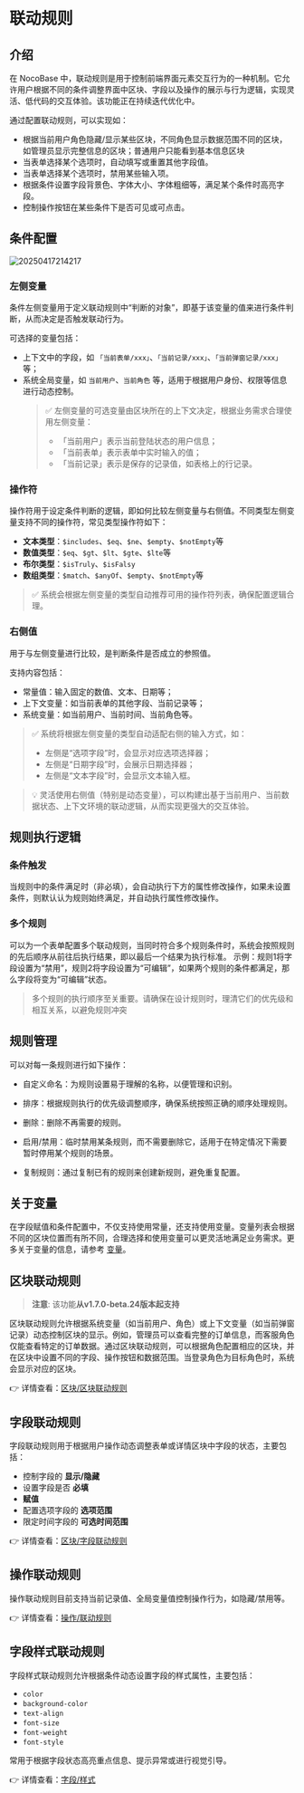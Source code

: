 # 联动规则

## 介绍

在 NocoBase 中，联动规则是用于控制前端界面元素交互行为的一种机制。它允许用户根据不同的条件调整界面中区块、字段以及操作的展示与行为逻辑，实现灵活、低代码的交互体验。该功能正在持续迭代优化中。

通过配置联动规则，可以实现如：

- 根据当前用户角色隐藏/显示某些区块，不同角色显示数据范围不同的区块，如管理员显示完整信息的区块；普通用户只能看到基本信息区块
- 当表单选择某个选项时，自动填写或重置其他字段值。
- 当表单选择某个选项时，禁用某些输入项。
- 根据条件设置字段背景色、字体大小、字体粗细等，满足某个条件时高亮字段。
- 控制操作按钮在某些条件下是否可见或可点击。

## 条件配置

![20250417214217](https://static-docs.nocobase.com/20250417214217.png)
### 左侧变量

条件左侧变量用于定义联动规则中“判断的对象”，即基于该变量的值来进行条件判断，从而决定是否触发联动行为。

可选择的变量包括：

- 上下文中的字段，如 `「当前表单/xxx」`、`「当前记录/xxx」`、`「当前弹窗记录/xxx」`等；
- 系统全局变量，如 `当前用户`、`当前角色` 等，适用于根据用户身份、权限等信息进行动态控制。
  > ✅ 左侧变量的可选变量由区块所在的上下文决定，根据业务需求合理使用左侧变量：
  >
  > - 「当前用户」表示当前登陆状态的用户信息；
  > - 「当前表单」表示表单中实时输入的值；
  > - 「当前记录」表示是保存的记录值，如表格上的行记录。
### 操作符

操作符用于设定条件判断的逻辑，即如何比较左侧变量与右侧值。不同类型左侧变量支持不同的操作符，常见类型操作符如下：

- **文本类型**：`$includes`、`$eq`、`$ne`、`$empty`、`$notEmpty`等
- **数值类型**：`$eq`、`$gt`、`$lt`、`$gte`、`$lte`等
- **布尔类型**：`$isTruly`、`$isFalsy`
- **数组类型**：`$match`、`$anyOf`、`$empty`、`$notEmpty`等

> ✅ 系统会根据左侧变量的类型自动推荐可用的操作符列表，确保配置逻辑合理。
### 右侧值

用于与左侧变量进行比较，是判断条件是否成立的参照值。

支持内容包括：

- 常量值：输入固定的数值、文本、日期等；
- 上下文变量：如当前表单的其他字段、当前记录等；
- 系统变量：如当前用户、当前时间、当前角色等。

> ✅ 系统将根据左侧变量的类型自动适配右侧的输入方式，如：
>
> - 左侧是“选项字段”时，会显示对应选项选择器；
> - 左侧是“日期字段”时，会展示日期选择器；
> - 左侧是“文本字段”时，会显示文本输入框。

> 💡 灵活使用右侧值（特别是动态变量），可以构建出基于当前用户、当前数据状态、上下文环境的联动逻辑，从而实现更强大的交互体验。

## 规则执行逻辑

### 条件触发

当规则中的条件满足时（非必填），会自动执行下方的属性修改操作，如果未设置条件，则默认认为规则始终满足，并自动执行属性修改操作。

### 多个规则

可以为一个表单配置多个联动规则，当同时符合多个规则条件时，系统会按照规则的先后顺序从前往后执行结果，即以最后一个结果为执行标准。
示例：规则1将字段设置为“禁用”，规则2将字段设置为“可编辑”，如果两个规则的条件都满足，那么字段将变为“可编辑”状态。

> 多个规则的执行顺序至关重要。请确保在设计规则时，理清它们的优先级和相互关系，以避免规则冲突

## 规则管理

可以对每一条规则进行如下操作：

- 自定义命名：为规则设置易于理解的名称，以便管理和识别。

- 排序：根据规则执行的优先级调整顺序，确保系统按照正确的顺序处理规则。

- 删除：删除不再需要的规则。

- 启用/禁用：临时禁用某条规则，而不需要删除它，适用于在特定情况下需要暂时停用某个规则的场景。

- 复制规则：通过复制已有的规则来创建新规则，避免重复配置。

## 关于变量

在字段赋值和条件配置中，不仅支持使用常量，还支持使用变量。变量列表会根据不同的区块位置而有所不同，合理选择和使用变量可以更灵活地满足业务需求。更多关于变量的信息，请参考 [变量](/handbook/ui/variables)。

## 区块联动规则

> **注意**: 该功能**从v1.7.0-beta.24版本起支持**

区块联动规则允许根据系统变量（如当前用户、角色）或上下文变量（如当前弹窗记录）动态控制区块的显示。例如，管理员可以查看完整的订单信息，而客服角色仅能查看特定的订单数据。通过区块联动规则，可以根据角色配置相应的区块，并在区块中设置不同的字段、操作按钮和数据范围。当登录角色为目标角色时，系统会显示对应的区块。

👉 详情查看：[区块/区块联动规则](/handbook/ui/blocks/block-settings/block-linkage-rule)

## 字段联动规则

字段联动规则用于根据用户操作动态调整表单或详情区块中字段的状态，主要包括：

- 控制字段的 **显示/隐藏**
- 设置字段是否 **必填**
- **赋值**
- 配置选项字段的 **选项范围**
- 限定时间字段的 **可选时间范围**


👉 详情查看：[区块/字段联动规则](/handbook/ui/blocks/block-settings/field-linkage-rule)

## 操作联动规则

操作联动规则目前支持当前记录值、全局变量值控制操作行为，如隐藏/禁用等。

👉 详情查看：[操作/联动规则](/handbook/ui/actions/action-settings/linkage-rule)

## 字段样式联动规则

字段样式联动规则允许根据条件动态设置字段的样式属性，主要包括：

- `color`
- `background-color`
- `text-align`
- `font-size`
- `font-weight`
- `font-style`

常用于根据字段状态高亮重点信息、提示异常或进行视觉引导。

👉 详情查看：[字段/样式](/handbook/ui/fields/field-settings/style)
